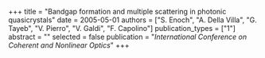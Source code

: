 +++
title = "Bandgap formation and multiple scattering in photonic quasicrystals"
date = 2005-05-01
authors = ["S. Enoch", "A. Della Villa", "G. Tayeb", "V. Pierro", "V. Galdi", "F. Capolino"]
publication_types = ["1"]
abstract = ""
selected = false
publication = "*International Conference on Coherent and Nonlinear Optics*"
+++

